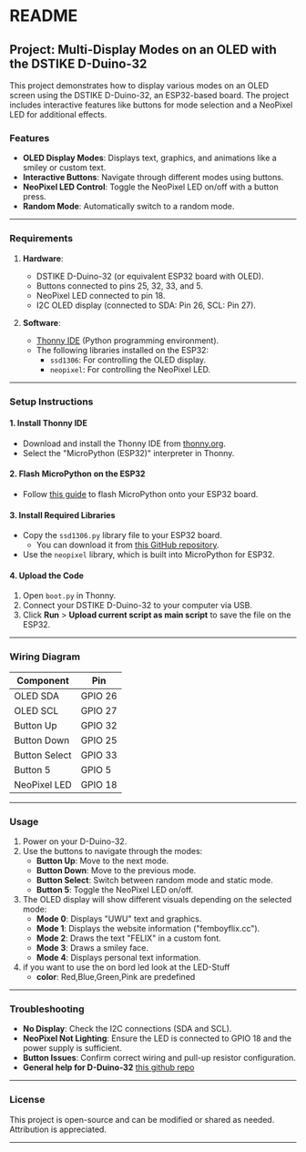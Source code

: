 

# README

## Project: Multi-Display Modes on an OLED with the DSTIKE D-Duino-32

This project demonstrates how to display various modes on an OLED screen using the DSTIKE D-Duino-32, an ESP32-based board. The project includes interactive features like buttons for mode selection and a NeoPixel LED for additional effects.

### Features
- **OLED Display Modes**: Displays text, graphics, and animations like a smiley or custom text.
- **Interactive Buttons**: Navigate through different modes using buttons.
- **NeoPixel LED Control**: Toggle the NeoPixel LED on/off with a button press.
- **Random Mode**: Automatically switch to a random mode.

---

### Requirements
1. **Hardware**:
   - DSTIKE D-Duino-32 (or equivalent ESP32 board with OLED).
   - Buttons connected to pins 25, 32, 33, and 5.
   - NeoPixel LED connected to pin 18.
   - I2C OLED display (connected to SDA: Pin 26, SCL: Pin 27).

2. **Software**:
   - [Thonny IDE](https://thonny.org/) (Python programming environment).
   - The following libraries installed on the ESP32:
     - `ssd1306`: For controlling the OLED display.
     - `neopixel`: For controlling the NeoPixel LED.

---

### Setup Instructions

#### 1. Install Thonny IDE
- Download and install the Thonny IDE from [thonny.org](https://thonny.org/).
- Select the "MicroPython (ESP32)" interpreter in Thonny.

#### 2. Flash MicroPython on the ESP32
- Follow [this guide](https://docs.micropython.org/en/latest/esp32/tutorial/intro.html) to flash MicroPython onto your ESP32 board.

#### 3. Install Required Libraries
- Copy the `ssd1306.py` library file to your ESP32 board.
  - You can download it from [this GitHub repository](https://github.com/micropython/micropython/blob/master/drivers/display/ssd1306.py).
- Use the `neopixel` library, which is built into MicroPython for ESP32.

#### 4. Upload the Code
1. Open `boot.py` in Thonny.
2. Connect your DSTIKE D-Duino-32 to your computer via USB.
3. Click **Run** > **Upload current script as main script** to save the file on the ESP32.

---

### Wiring Diagram
| Component         | Pin       |
|-------------------|-----------|
| OLED SDA          | GPIO 26   |
| OLED SCL          | GPIO 27   |
| Button Up         | GPIO 32   |
| Button Down       | GPIO 25   |
| Button Select     | GPIO 33   |
| Button 5          | GPIO 5    |
| NeoPixel LED      | GPIO 18   |

---

### Usage
1. Power on your D-Duino-32. 
2. Use the buttons to navigate through the modes:
   - **Button Up**: Move to the next mode.
   - **Button Down**: Move to the previous mode.
   - **Button Select**: Switch between random mode and static mode.
   - **Button 5**: Toggle the NeoPixel LED on/off.
3. The OLED display will show different visuals depending on the selected mode:
   - **Mode 0**: Displays "UWU" text and graphics.
   - **Mode 1**: Displays the website information ("femboyflix.cc").
   - **Mode 2**: Draws the text "FELIX" in a custom font.
   - **Mode 3**: Draws a smiley face.
   - **Mode 4**: Displays personal text information.
4. if you want to use the on bord led look at the LED-Stuff
   - **color**: Red,Blue,Green,Pink are predefined
---

### Troubleshooting
- **No Display**: Check the I2C connections (SDA and SCL).
- **NeoPixel Not Lighting**: Ensure the LED is connected to GPIO 18 and the power supply is sufficient.
- **Button Issues**: Confirm correct wiring and pull-up resistor configuration.
- **General help for D-Duino-32** [this github repo](https://github.com/platformio/platformio-docs/blob/develop/boards/espressif32/d-duino-32.rst#hardware)
---

### License
This project is open-source and can be modified or shared as needed. Attribution is appreciated.

--- 
